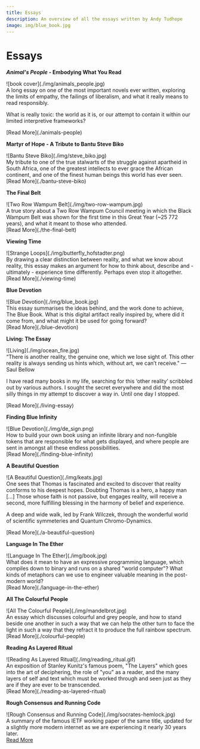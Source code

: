 ```yaml
---
title: Essays
description: An overview of all the essays written by Andy Tudhope
image: img/blue_book.jpg
---
```


# Essays

<div markdown="1" class="card article sidebar center">

**_Animal's People_ - Embodying What You Read**

<div markdown="2" class="article-image">
![book cover](./img/animals_people.jpg)
</div>

<div markdown="3" class="article-para">
A long essay on one of the most important novels ever written, exploring the limits of empathy, the failings of liberalism, and what it really means to read responsibly.

What is really toxic: the world as it is, or our attempt to contain it within our limited interpretive frameworks?
</div>

<div markdown="3" class="link">
[Read More](./animals-people)
</div>

</div>

<div markdown="1" class="card article sidebar center">

**Martyr of Hope - A Tribute to Bantu Steve Biko**

<div markdown="2" class="article-image">
![Bantu Steve Biko](./img/steve_biko.jpg)
</div>

<div markdown="3" class="article-para">
My tribute to one of the true stalwarts of the struggle against apartheid in South Africa, one of the greatest intellects to ever grace the African continent, and one of the finest human beings this world has ever seen.
</div>

<div markdown="3" class="link">
[Read More](./bantu-steve-biko)
</div>

</div>

<div markdown="1" class="card article sidebar center">

**The Final Belt**

<div markdown="2" class="article-image">
![Two Row Wampum Belt](./img/two-row-wampum.jpg)
</div>

<div markdown="3" class="article-para">
A true story about a Two Row Wampum Council meeting in which the Black Wampum Belt was shown for the first time in this Great Year (~25 772 years), and what it meant to those who attended.
</div>

<div markdown="3" class="link">
[Read More](./the-final-belt)
</div>

</div>

<div markdown="1" class="card article sidebar center">

**Viewing Time**

<div markdown="2" class="article-image">
![Strange Loops](./img/butterfly_hofstadter.png)
</div>

<div markdown="3" class="article-para">
By drawing a clear distinction between reality, and what we know about reality, this essay makes an argument for how to think about, describe and - ultimately - experience time differently. Perhaps even stop it altogether.
</div>

<div markdown="3" class="link">
[Read More](./viewing-time)
</div>

</div>

<div markdown="1" class="card article sidebar center">

**Blue Devotion**

<div markdown="2" class="article-image">
![Blue Devotion](./img/blue_book.jpg)
</div>

<div markdown="3" class="article-para">
This essay summarises the ideas behind, and the work done to achieve, The Blue Book. What is this digital artifact really inspired by, where did it come from, and what might it be used for going forward?
</div>

<div markdown="3" class="link">
[Read More](./blue-devotion)
</div>

</div>

<div markdown="1" class="card article sidebar center">

**Living: The Essay**

<div markdown="2" class="article-image">
![Living](./img/ocean_fire.jpg)
</div>

<div markdown="3" class="article-para">
“There is another reality, the genuine one, which we lose sight of. This other reality is always sending us hints which, without art, we can’t receive." — Saul Bellow

I have read many books in my life, searching for this ‘other reality’ scribbled out by various authors. I sought the secret everywhere and did the most silly things in my attempt to discover a way in. Until one day I stopped.
</div>

<div markdown="3" class="link">
[Read More](./living-essay)
</div>

</div>

<div markdown="1" class="card article sidebar center">

**Finding Blue Infinity**

<div markdown="2" class="article-image">
![Blue Devotion](./img/de_sign.png)
</div>

<div markdown="3" class="article-para">
How to build your own book using an infinite library and non-fungible tokens that are responsible for what gets displayed, and where people are sent in amongst all these endless possibilities. 
</div>

<div markdown="3" class="link">
[Read More](./finding-blue-infinity)
</div>

</div>

<div markdown="1" class="card article sidebar center">

**A Beautiful Question**

<div markdown="2" class="article-image">
![A Beautiful Question](./img/keats.jpg)
</div>

<div markdown="3" class="article-para">
One sees that Thomas is fascinated and excited to discover that reality conforms to his deepest hopes. Doubting Thomas is a hero, a happy man […] Those whose faith is not passive, but engages reality, will receive a second, more fulfilling blessing in the harmony of belief and experience.

A deep and wide walk, led by Frank Wilczek, through the wonderful world of scientific symmeteries and Quantum Chromo-Dynamics.
</div>

<div markdown="3" class="link">
[Read More](./a-beautiful-question)
</div>

</div>

<div markdown="1" class="card article sidebar center">

**Language In The Ether**

<div markdown="2" class="article-image">
![Language In The Ether](./img/book.jpg)
</div>

<div markdown="3" class="article-para">
What does it mean to have an expressive programming language, which compiles down to binary and runs on a shared "world computer"? What kinds of metaphors can we use to engineer valuable meaning in the post-modern world?
</div>

<div markdown="3" class="link">
[Read More](./language-in-the-ether)
</div>

</div>

<div markdown="1" class="card article sidebar center">

**All The Colourful People**

<div markdown="2" class="article-image">
![All The Colourful People](./img/mandelbrot.jpg)
</div>

<div markdown="3" class="article-para">
An essay which discusses colourful and grey people, and how to stand beside one another in such a way that we can help the other turn to face the light in such a way that they refract it to produce the full rainbow spectrum.
</div>

<div markdown="3" class="link">
[Read More](./colourful-people)
</div>

</div>

<div markdown="1" class="card article sidebar center">

**Reading As Layered Ritual**

<div markdown="2" class="article-image">
![Reading As Layered Ritual](./img/reading_ritual.gif)
</div>

<div markdown="3" class="article-para">
An exposition of Stanley Kunitz's famous poem, "The Layers" which goes into the art of deciphering, the role of "you" as a reader, and the many layers of self and text which must be worked through and seen just as they are if they are ever to be transcended.
</div>

<div markdown="3" class="link">
[Read More](./reading-as-layered-ritual)
</div>

</div>

<div markdown="1" class="card article sidebar center">

**Rough Consensus and Running Code**

<div markdown="2" class="article-image">
![Rough Consensus and Running Code](./img/socrates-hemlock.jpg)
</div>

<div markdown="3" class="article-para">
A summary of the famous IETF working paper of the same title, updated for a slightly more modern internet as we are experiencing it nearly 30 years later.
</div>

<div markdown="3" class="link">
<a href="https://kernel.community/en/learn/module-4/consensus/" target="blank" rel="noopener noreferrer">Read More</a>
</div>

</div>
